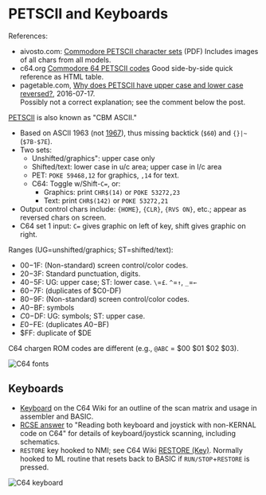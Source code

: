 PETSCII and Keyboards
=====================

References:
- aivosto.com: [Commodore PETSCII character sets][avivosto] (PDF)
  Includes images of all chars from all models.
- c64.org [Commodore 64 PETSCII codes][c64.org]
  Good side-by-side quick reference as HTML table.
- pagetable.com, [Why does PETSCII have upper case and lower case
  reversed?][pt-857], 2016-07-17.  
  Possibly not a correct explanation; see the comment below the post.

[PETSCII] is also known as "CBM ASCII."
- Based on ASCII 1963 (not [1967][ascii]),
  thus missing backtick (`$60`) and `{}|~` (`$7B-$7E`).
- Two sets:
  - Unshifted/graphics": upper case only
  - Shifted/text: lower case in u/c area; upper case in l/c area
  - PET: `POKE 59468,12` for graphics, `,14` for text.
  - C64: Toggle w/Shift-`C=`, or:
    - Graphics: print `CHR$(14)` or `POKE 53272,23`
    - Text: print `CHR$(142)` or `POKE 53272,21`
- Output control chars include: `{HOME}`, `{CLR}`, `{RVS ON}`, etc.;
  appear as reversed chars on screen.
- C64 set 1 input: `C=` gives graphic on left of key, shift gives
  graphic on right.

Ranges (UG=unshifted/graphics; ST=shifted/text):
- $00-$1F: (Non-standard) screen control/color codes.
- $20-$3F: Standard punctuation, digits.
- $40-$5F: UG: upper case; ST: lower case. `\`=`£`. `^`=`↑`, `_`=`←`
- $60-$7F: (duplicates of $C0-DF)
- $80-$9F: (Non-standard) screen control/color codes.
- $A0-$BF: symbols
- $C0-$DF: UG: symbols; ST: upper case.
- $E0-$FE: (duplicates $A0-$BF)
- $FF: duplicate of $DE

C64 chargen ROM codes are different (e.g., `@ABC` = $00 $01 $02 $03).

![C64 fonts](https://upload.wikimedia.org/wikipedia/commons/d/d8/Fonts-C64.png)


Keyboards
---------

- [Keyboard][c64w-keyboard] on the C64 Wiki for an outline of the scan
  matrix and usage in assembler and BASIC.
- [RCSE answer][rc 11191] to "Reading both keyboard and joystick with
  non-KERNAL code on C64" for details of keyboard/joystick scanning,
  including schematics.
- `RESTORE` key hooked to NMI; see C64 Wiki
  [RESTORE (Key)][c64w-restore]. Normally hooked to ML routine that
  resets back to BASIC if `RUN/STOP`+`RESTORE` is pressed.

![C64 keyboard](https://www.c64-wiki.com/images/4/42/Tastatur_foto1.jpg)



<!-------------------------------------------------------------------->
[PETSCII]: https://en.wikipedia.org/wiki/PETSCII
[ascii]: ../../ascii.md
[avivosto]: https://www.aivosto.com/articles/petscii.pdf
[c64.org]: http://sta.c64.org/cbm64pet.html
[c64w-keyboard]: https://www.c64-wiki.com/wiki/Keyboard
[c64w-restore]: https://www.c64-wiki.com/wiki/RESTORE_(Key)
[pt-857]: https://www.pagetable.com/?p=857
[rc 11191]: https://retrocomputing.stackexchange.com/a/11191/7208
